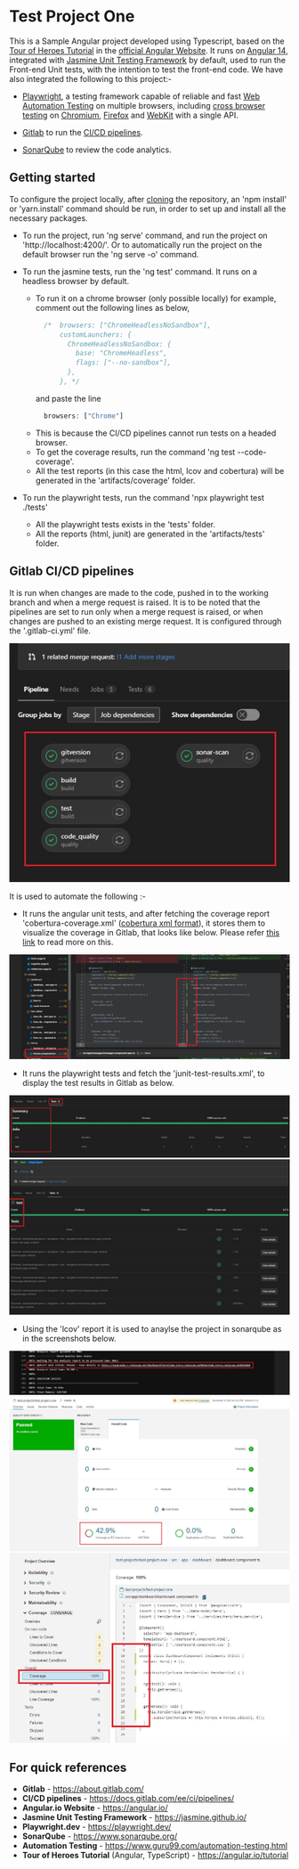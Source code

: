 # Test Project One

This is a Sample Angular project developed using Typescript, based on the [Tour of Heroes Tutorial](https://angular.io/tutorial) in the [official Angular Website](https://angular.io/). It runs on [Angular 14](https://www.freelancermap.com/blog/angular-14-new-features-and-updates-2022/), integrated with [Jasmine Unit Testing Framework](https://jasmine.github.io/) by default, used to run the Front-end Unit tests, with the intention to test the front-end code. We have also integrated the following to this project:-

- [Playwright](https://playwright.dev/), a testing framework capable of reliable and fast [Web Automation Testing](https://www.guru99.com/automation-testing.html) on multiple browsers, including [cross browser testing](https://developer.mozilla.org/en-US/docs/Learn/Tools_and_testing/Cross_browser_testing/Introduction) on [Chromium](https://www.chromium.org/Home/), [Firefox](https://www.mozilla.org/en-US/firefox/new/) and [WebKit](https://webkit.org/) with a single API.

- [Gitlab](https://about.gitlab.com/) to run the [CI/CD pipelines](https://docs.gitlab.com/ee/ci/pipelines/).

- [SonarQube](https://www.sonarqube.org/) to review the code analytics.

## Getting started

To configure the project locally, after [cloning](https://docs.gitlab.com/ee/gitlab-basics/start-using-git.html#clone-a-repository) the repository, an 'npm install' or 'yarn.install' command should be run, in order to set up and install all the necessary packages.

- To run the project, run 'ng serve' command, and run the project on 'http://localhost:4200/'. Or to automatically run the project on the default browser run the 'ng serve -o' command.

- To run the jasmine tests, run the 'ng test' command. It runs on a headless browser by default.
  - To run it on a chrome browser (only possible locally) for example, comment out the following lines as below,
    ```TypeScript
      /*  browsers: ["ChromeHeadlessNoSandbox"],
          customLaunchers: {
            ChromeHeadlessNoSandbox: {
              base: "ChromeHeadless",
              flags: ["--no-sandbox"],
            },
          }, */
    ```    
    and paste the line 
    ```TypeScript
      browsers: ["Chrome"]
    ```    
  - This is because the CI/CD pipelines cannot run tests on a headed browser.
  - To get the coverage results, run the command 'ng test --code-coverage'.
  - All the test reports (in this case the html, lcov and cobertura) will be generated in the 'artifacts/coverage' folder.

- To run the playwright tests, run the command 'npx playwright test ./tests'
  - All the playwright tests exists in the 'tests' folder.
  - All the reports (html, junit) are generated in the 'artifacts/tests' folder.


## Gitlab CI/CD pipelines

It is run when changes are made to the code, pushed in to the working branch and when a merge request is raised. It is to be noted that the pipelines are set to run only when a merge request is raised, or when changes are pushed to an existing merge request. It is configured through the '.gitlab-ci.yml' file. 

<div align="center">
  <p>
    <img src="./resources/CI-CD.JPG" title="The build process">
  </p>
</div>


It is used to automate the following :-

- It runs the angular unit tests, and after fetching the coverage report 'cobertura-coverage.xml' ([cobertura xml format](https://gist.github.com/apetro/fcfffb8c4cdab2c1061d)), it stores them to visualize the coverage in Gitlab, that looks like below. Please refer [this link](https://docs.gitlab.com/ee/ci/testing/test_coverage_visualization.html#how-test-coverage-visualization-works) to read more on this.

<p>
  <img src="./resources/Coverage.JPG" title="Sample code coverage visualization in Gitlab">
</p>

- It runs the playwright tests and fetch the 'junit-test-results.xml', to display the test results in Gitlab as below.

<p>
  <img src="./resources/Tests_1.JPG" title="Sample test execution result - Summary">
  <img src="./resources/Tests_2.JPG" title="Sample test execution result - Detailed and expanded">
</p>

- Using the 'lcov' report it is used to anaylse the project in sonarqube as in the screenshots below. 

<p>
  <img src="./resources/Sonar_1.JPG" title="To get the url of the project hosted in sonarqube">
  <img src="./resources/Sonar_2.JPG" title="Overview of the project hosted in sonarqube">
  <img src="./resources/Sonar_3.JPG" title="Sample coverage of the project hosted in sonarqube">
</p>

## For quick references

* **Gitlab** - https://about.gitlab.com/
* **CI/CD pipelines** - https://docs.gitlab.com/ee/ci/pipelines/
* **Angular.io Website** - https://angular.io/
* **Jasmine Unit Testing Framework** - https://jasmine.github.io/
* **Playwright.dev** - https://playwright.dev/
* **SonarQube** - https://www.sonarqube.org/
* **Automation Testing** - https://www.guru99.com/automation-testing.html
* **Tour of Heroes Tutorial** (Angular, TypeScript) - https://angular.io/tutorial
